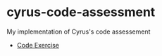 cyrus-code-assessment
=====================

My implementation of Cyrus's code assessement

* [Code Exercise](http://www.cyrusinnovation.com/code-test-ruby/)
